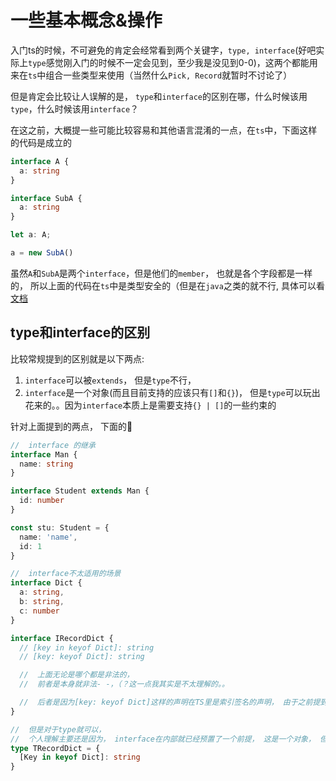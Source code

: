 # 一些基本概念&操作
入门ts的时候，不可避免的肯定会经常看到两个关键字，`type, interface`(好吧实际上`type`感觉刚入门的时候不一定会见到，至少我是没见到0-0)，这两个都能用来在`ts`中组合一些类型来使用（当然什么`Pick, Record`就暂时不讨论了）

但是肯定会比较让人误解的是， `type`和`interface`的区别在哪，什么时候该用`type`，什么时候该用`interface`？

在这之前，大概提一些可能比较容易和其他语言混淆的一点，在`ts`中，下面这样的代码是成立的

```typescript
interface A {
  a: string
}

interface SubA {
  a: string  
}

let a: A;

a = new SubA()
```

虽然`A`和`SubA`是两个`interface`，但是他们的`member`， 也就是各个字段都是一样的， 所以上面的代码在`ts`中是类型安全的（但是在`java`之类的就不行, 具体可以看[文档](https://www.typescriptlang.org/docs/handbook/type-compatibility.html)

##  type和interface的区别
比较常规提到的区别就是以下两点:
1.  `interface`可以被`extends`， 但是`type`不行， 
2.  `interface`是一个对象(而且目前支持的应该只有`[]`和`{}`)， 但是`type`可以玩出花来的。。因为`interface`本质上是需要支持`{} | []`的一些约束的

针对上面提到的两点， 下面的🌰
```typescript
//  interface 的继承
interface Man {
  name: string
}

interface Student extends Man {
  id: number
}

const stu: Student = {
  name: 'name',
  id: 1
}

//  interface不太适用的场景
interface Dict {
  a: string,
  b: string,
  c: number
}

interface IRecordDict {
  // [key in keyof Dict]: string
  // [key: keyof Dict]: string

  //  上面无论是哪个都是非法的，
  //  前者是本身就非法- -，（？这一点我其实是不太理解的。。

  //  后者是因为[key: keyof Dict]这样的声明在TS里是索引签名的声明， 由于之前提到的`interface`都是`[] | {}`， `keyof Dict`得到的结果无论是什么， 肯定都是`string | number | symbol`的子集， 也就是说 keyof Dict -> string是类型安全的， 但是string -> keyof Dict的类型安全是无法保证的。
}

//  但是对于type就可以， 
//  个人理解主要还是因为， interface在内部就已经预置了一个前提， 这是一个对象， 但是type就纯粹只是一个别名， 所以结构要求上松了很多。
type TRecordDict = {
  [Key in keyof Dict]: string
}

```